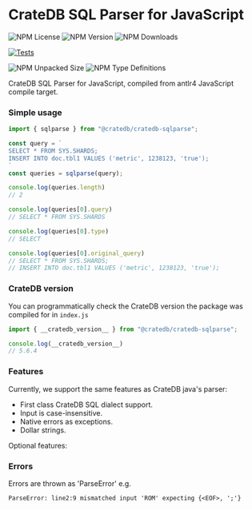 # CrateDB SQL Parser for JavaScript

![NPM License](https://img.shields.io/npm/l/@cratedb/cratedb-sqlparse)
![NPM Version](https://img.shields.io/npm/v/@cratedb/cratedb-sqlparse)
![NPM Downloads](https://img.shields.io/npm/dm/@cratedb/cratedb-sqlparse)

[![Tests](https://github.com/crate/cratedb-sqlparse/actions/workflows/javascript.yml/badge.svg)](https://github.com/crate/cratedb-sqlparse/actions/workflows/javascript.yml)

![NPM Unpacked Size](https://img.shields.io/npm/unpacked-size/@cratedb/cratedb-sqlparse)
![NPM Type Definitions](https://img.shields.io/npm/types/@cratedb/cratedb-sqlparse)


CrateDB SQL Parser for JavaScript, compiled from antlr4 JavaScript compile target.

### Simple usage
```javascript
import { sqlparse } from "@cratedb/cratedb-sqlparse";

const query = `
SELECT * FROM SYS.SHARDS;
INSERT INTO doc.tbl1 VALUES ('metric', 1238123, 'true');
`
const queries = sqlparse(query);

console.log(queries.length)
// 2

console.log(queries[0].query)
// SELECT * FROM SYS.SHARDS

console.log(queries[0].type)
// SELECT

console.log(queries[0].original_query)
// SELECT * FROM SYS.SHARDS;
// INSERT INTO doc.tbl1 VALUES ('metric', 1238123, 'true');
```

### CrateDB version
You can programmatically check the CrateDB version the package was compiled for in `index.js`

```javascript
import { __cratedb_version__ } from "@cratedb/cratedb-sqlparse";

console.log(__cratedb_version__)
// 5.6.4
```

### Features
Currently, we support the same features as CrateDB java's parser:
- First class CrateDB SQL dialect support.
- Input is case-insensitive.
- Native errors as exceptions.
- Dollar strings.

Optional features:

### Errors
Errors are thrown as 'ParseError' e.g.

```text
ParseError: line2:9 mismatched input 'ROM' expecting {<EOF>, ';'}
```
